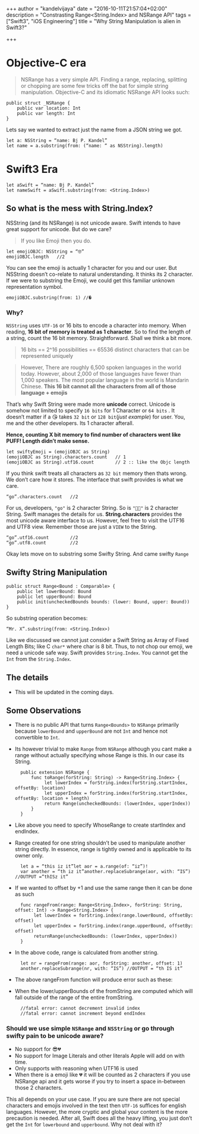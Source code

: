 +++
author = "kandelvijaya"
date = "2016-10-11T21:57:04+02:00"
description = "Constrasting Range<String.Index> and NSRange API"
tags = ["Swift3", "iOS Engineering"]
title = "Why String Manipulation is alien in Swift3?"

+++

# Objective-C era
> NSRange has a very simple API. 
Finding a range, replacing, splitting or chopping are some few tricks off the bat for simple string manipulation. Objective-C and its idiomatic NSRange API looks such:

    public struct _NSRange {
        public var location: Int
        public var length: Int
    }

Lets say we wanted to extract just the name from a JSON string we got. 

    let a: NSString = “name: Bj P. Kandel”
    let name = a.substring(from: (“name: “ as NSString).length)


# Swift3 Era

    let aSwift = “name: Bj P. Kandel”
    let nameSwift = aSwift.substring(from: <String.Index>) 

## So what is the mess with String.Index?

NSString (and its NSRange) is not unicode aware. Swift intends to have great support for unicode. But do we care? 

> If you like Emoji then you do.

    let emojiOBJC: NSString = “🤓”
    emojiOBJC.length   //2 

You can see the emoji is actually 1 character for you and our user. But NSString doesn’t co-relate to natural understanding. It thinks its 2 character. If we were to substring the Emoji, we could get this familiar unknown representation symbol.

    emojiOBJC.substring(from: 1) //� 

### Why?
`NSString` uses `UTF-16` or 16 bits to encode a character into memory. When reading, __16 bit of memory is treated as 1 character__. So to find the length of a string, count the 16 bit memory. Straightforward. Shall we think a bit more. 

>16 bits == 2^16 possibilities == 65536 distinct characters that can be represented uniquely

> However, There are roughly 6,500 spoken languages in the world today. However, about 2,000 of those languages have fewer than 1,000 speakers. The most popular language in the world is Mandarin Chinese.  __This 16 bit cannot all the characters from all of those language + emojis__

That’s why Swift String were made more __unicode__ correct. Unicode is somehow not limited to specify `16 bits` for 1 Character or `64 bits` . It doesn’t matter if a 😘 takes `32 bit` or `128 bit`(_just example_) for user.  You, me and the other developers. Its 1 character afterall. 

__Hence, counting X bit memory to find number of characters went like PUFF! Length didn’t make sense.__ 

    let swiftyEmoji = (emojiOBJC as String)
    (emojiOBJC as String).characters.count   // 1
    (emojiOBJC as String).utf16.count        // 2 :: like the Objc length

If you think swift treats all characters as `32 bit` memory then thats wrong. We don’t care how it stores. The interface that swift provides is what we care.

    “go”.characters.count   //2

For us, developers, `"go"` is 2 character String. So is `"🍻👯"` is 2 character String. Swift manages the details for us. __String.characters__ provides the most unicode aware interface to us. However, feel free to visit the UTF16 and UTF8 view. Remember those are just a `VIEW` to the String. 

    “go”.utf16.count        //2
    “go”.utf8.count         //2

Okay lets move on to substring some Swifty String. And came swifty `Range`

## Swifty String Manipulation

    public struct Range<Bound : Comparable> {
        public let lowerBound: Bound
        public let upperBound: Bound
        public init(uncheckedBounds bounds: (lower: Bound, upper: Bound))
    }

So substring operation becomes:
    
    “Mr. X”.substring(from: <String.Index>)

Like we discussed we cannot just consider a Swift String as Array of Fixed Length Bits; like C `char*` where char is 8 bit. Thus, to not chop our emoji, we need a unicode safe way. Swift provides `String.Index`. You cannot get the `Int` from the `String.Index`. 

## The details 
- This will be updated in the coming days.

## Some Observations
- There is no public API that turns `Range<Bounds>` to `NSRange` primarily because `lowerBound` and `upperBound` are not `Int` and hence not convertible to `Int`.
- Its however trivial to make `Range` from `NSRange` although you cant make a range without actually specifying whose Range is this. In our case its String. 

        public extension NSRange {
            func toRange(forString: String) -> Range<String.Index> {
                 let lowerIndex = forString.index(forString.startIndex, offsetBy: location)
                 let upperIndex = forString.index(forString.startIndex, offsetBy: location + length)
                 return Range(uncheckedBounds: (lowerIndex, upperIndex))
            }
        }

- Like above you need to specify WhoseRange to create startIndex and endIndex.
- Range created for one string shouldn’t be used to manipulate another string directly. In essence, range is tightly owned and is applicable to its owner only.

        let a = “this iz it”let aor = a.range(of: “iz”)!
        var another = “th iz it”another.replaceSubrange(aor, with: “IS”) //OUTPUT =“thISz it”
    
- If we wanted to offset by +1 and use the same range then it can be done as such
    
        func rangeFrom(range: Range<String.Index>, forString: String, offset: Int) -> Range<String.Index> {
             let lowerIndex = forString.index(range.lowerBound, offsetBy: offset)
             let upperIndex = forString.index(range.upperBound, offsetBy: offset)
             returnRange(uncheckedBounds: (lowerIndex, upperIndex))
        }

- In the above code, range is calculated from another string. 
    
        let nr = rangeFrom(range: aor, forString: another, offset: 1)
        another.replaceSubrange(nr, with: “IS”) //OUTPUT = “th IS it”

- The above rangeFrom function will produce error such as these:
- When the lower/upperBounds of the fromString are computed which will fall outside of the range of the entire fromString.

        //fatal error: cannot decrement invalid index
        //fatal error: cannot increment beyond endIndex


### Should we use simple `NSRange` and `NSString` or go through swifty pain to be unicode aware?
- No support for 😎💔
- No support for Image Literals and other literals Apple will add on with time.
- Only supports with reasoning when UTF16 is used
- When there is a emoji like 💔  it will be counted as 2 characters if you use NSRange api and it gets worse if you try to insert a space in-between those 2 characters.

This all depends on your use case. If you are sure there are not special characters and emojis involved in the text then `UTF-16` suffices for english languages. However, the more cryptic and global your content is the more precaution is needed. After all, Swift does all the heavy lifting, you just don’t get the `Int` for `lowerbound` and `upperbound`.  Why not deal with it?
